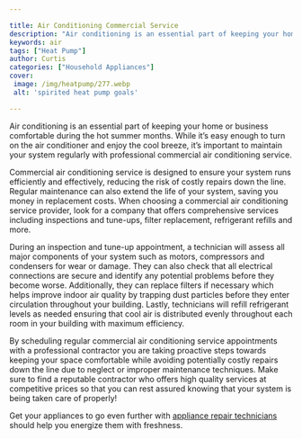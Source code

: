 ```yaml
---

title: Air Conditioning Commercial Service
description: "Air conditioning is an essential part of keeping your home or business comfortable during the hot summer months. While it’s easy e...continue on"
keywords: air
tags: ["Heat Pump"]
author: Curtis
categories: ["Household Appliances"]
cover: 
 image: /img/heatpump/277.webp
 alt: 'spirited heat pump goals'

---
```


Air conditioning is an essential part of keeping your home or business comfortable during the hot summer months. While it’s easy enough to turn on the air conditioner and enjoy the cool breeze, it’s important to maintain your system regularly with professional commercial air conditioning service.

Commercial air conditioning service is designed to ensure your system runs efficiently and effectively, reducing the risk of costly repairs down the line. Regular maintenance can also extend the life of your system, saving you money in replacement costs. When choosing a commercial air conditioning service provider, look for a company that offers comprehensive services including inspections and tune-ups, filter replacement, refrigerant refills and more.

During an inspection and tune-up appointment, a technician will assess all major components of your system such as motors, compressors and condensers for wear or damage. They can also check that all electrical connections are secure and identify any potential problems before they become worse. Additionally, they can replace filters if necessary which helps improve indoor air quality by trapping dust particles before they enter circulation throughout your building. Lastly, technicians will refill refrigerant levels as needed ensuring that cool air is distributed evenly throughout each room in your building with maximum efficiency. 

By scheduling regular commercial air conditioning service appointments with a professional contractor you are taking proactive steps towards keeping your space comfortable while avoiding potentially costly repairs down the line due to neglect or improper maintenance techniques. Make sure to find a reputable contractor who offers high quality services at competitive prices so that you can rest assured knowing that your system is being taken care of properly!

Get your appliances to go even further with <a href="/pages/appliance-repair-technicians/">appliance repair technicians</a> should help you energize them with freshness.